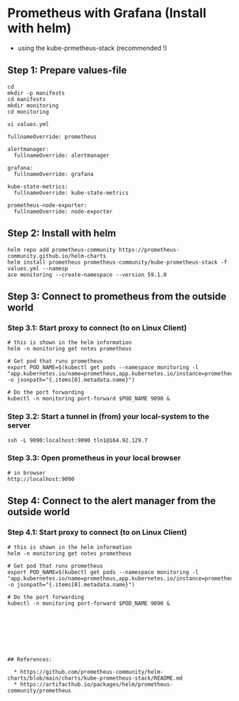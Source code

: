 # Prometheus with Grafana (Install with helm)

  * using the kube-prmetheus-stack (recommended !) 

## Step 1: Prepare values-file  

```
cd
mkdir -p manifests 
cd manifests 
mkdir monitoring 
cd monitoring 
```

```
vi values.yml 
```

```
fullnameOverride: prometheus

alertmanager:
  fullnameOverride: alertmanager

grafana:
  fullnameOverride: grafana

kube-state-metrics:
  fullnameOverride: kube-state-metrics

prometheus-node-exporter:
  fullnameOverride: node-exporter
```

## Step 2: Install with helm 

```
helm repo add prometheus-community https://prometheus-community.github.io/helm-charts
helm install prometheus prometheus-community/kube-prometheus-stack -f values.yml --namesp
ace monitoring --create-namespace --version 59.1.0
```

## Step 3: Connect to prometheus from the outside world 

### Step 3.1: Start proxy to connect (to on Linux Client)

```
# this is shown in the helm information 
helm -n monitoring get notes prometheus

# Get pod that runs prometheus 
export POD_NAME=$(kubectl get pods --namespace monitoring -l "app.kubernetes.io/name=prometheus,app.kubernetes.io/instance=prometheus" -o jsonpath="{.items[0].metadata.name}")

# Do the port forwarding 
kubectl -n monitoring port-forward $POD_NAME 9090 &
```

### Step 3.2: Start a tunnel in (from) your local-system to the server 

```
ssh -L 9090:localhost:9090 tln1@164.92.129.7
```

### Step 3.3: Open prometheus in your local browser 

```
# in browser
http://localhost:9090 
```

## Step 4: Connect to the alert manager from the outside world 

### Step 4.1: Start proxy to connect (to on Linux Client)

```
# this is shown in the helm information 
helm -n monitoring get notes prometheus

# Get pod that runs prometheus 
export POD_NAME=$(kubectl get pods --namespace monitoring -l "app.kubernetes.io/name=prometheus,app.kubernetes.io/instance=prometheus" -o jsonpath="{.items[0].metadata.name}")

# Do the port forwarding 
kubectl -n monitoring port-forward $POD_NAME 9090 &
```
```







## References:

  * https://github.com/prometheus-community/helm-charts/blob/main/charts/kube-prometheus-stack/README.md
  * https://artifacthub.io/packages/helm/prometheus-community/prometheus

  
